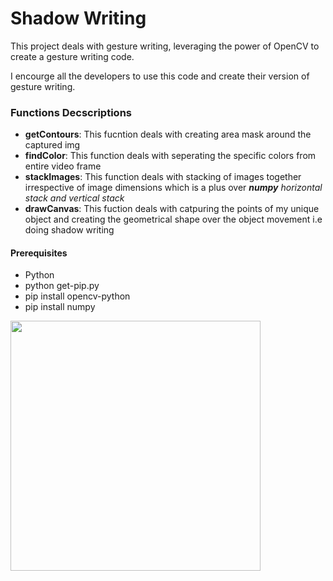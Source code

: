 # Shadow Writing

This project deals with gesture writing, leveraging the power of OpenCV to create a gesture writing code.

I encourge all the developers to use this code and create their version of gesture writing.


### Functions Decscriptions

-  **getContours**: This fucntion deals with creating area mask around the captured img
-  **findColor**: This function deals with seperating the specific colors from entire video frame
-  **stackImages**: This function deals with stacking of images together irrespective of image dimensions which is a plus over ***numpy*** *horizontal stack and vertical stack*
-  **drawCanvas**: This fuction deals with catpuring the points of my unique object and creating the geometrical shape over the object movement i.e doing shadow writing

#### Prerequisites 
- Python
- python get-pip.py
- pip install opencv-python
- pip install numpy


<img src="https://user-images.githubusercontent.com/38580106/209468021-1a288181-b02b-4554-b909-c662ade2c813.jpg" data-canonical-src="https://gyazo.com/eb5c5741b6a9a16c692170a41a49c858.png" width="400" height="400" />
